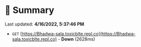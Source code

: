 # 📖 Summary
Last updated: **4/16/2022, 5:37:46 PM**

- `GET` [https://Bhadwa-sala.toxicblte.repl.co](https://Bhadwa-sala.toxicblte.repl.co) - **Down** (2628ms)
